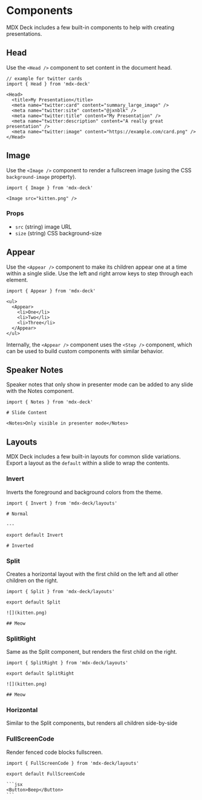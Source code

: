 # Components

MDX Deck includes a few built-in components to help with creating presentations.

## Head

Use the `<Head />` component to set content in the document head.

```mdx
// example for twitter cards
import { Head } from 'mdx-deck'

<Head>
  <title>My Presentation</title>
  <meta name="twitter:card" content="summary_large_image" />
  <meta name="twitter:site" content="@jxnblk" />
  <meta name="twitter:title" content="My Presentation" />
  <meta name="twitter:description" content="A really great presentation" />
  <meta name="twitter:image" content="https://example.com/card.png" />
</Head>
```

## Image

Use the `<Image />` component to render a fullscreen image (using the CSS `background-image` property).

```mdx
import { Image } from 'mdx-deck'

<Image src="kitten.png" />
```

### Props

- `src` (string) image URL
- `size` (string) CSS background-size

## Appear

Use the `<Appear />` component to make its children appear one at a time within a single slide.
Use the left and right arrow keys to step through each element.

```mdx
import { Appear } from 'mdx-deck'

<ul>
  <Appear>
    <li>One</li>
    <li>Two</li>
    <li>Three</li>
  </Appear>
</ul>
```

Internally, the `<Appear />` component uses the `<Step />` component, which can be used to build custom components with similar behavior.

## Speaker Notes

Speaker notes that only show in presenter mode can be added to any slide with the Notes component.

```mdx
import { Notes } from 'mdx-deck'

# Slide Content

<Notes>Only visible in presenter mode</Notes>
```

## Layouts

MDX Deck includes a few built-in layouts for common slide variations.
Export a layout as the `default` within a slide to wrap the contents.

### Invert

Inverts the foreground and background colors from the theme.

```mdx
import { Invert } from 'mdx-deck/layouts'

# Normal

---

export default Invert

# Inverted
```

### Split

Creates a horizontal layout with the first child on the left and all other children on the right.

```mdx
import { Split } from 'mdx-deck/layouts'

export default Split

![](kitten.png)

## Meow
```

### SplitRight

Same as the Split component, but renders the first child on the right.

```mdx
import { SplitRight } from 'mdx-deck/layouts'

export default SplitRight

![](kitten.png)

## Meow
```

### Horizontal

Similar to the Split components, but renders all children side-by-side

### FullScreenCode

Render fenced code blocks fullscreen.

````mdx
import { FullScreenCode } from 'mdx-deck/layouts'

export default FullScreenCode

```jsx
<Button>Beep</Button>
```
````
